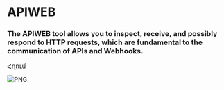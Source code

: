 # APIWEB
### The APIWEB tool allows you to inspect, receive, and possibly respond to HTTP requests, which are fundamental to the communication of APIs and Webhooks.

[Հղում](https://url.am)

![PNG]([https://url.png](https://raw.githubusercontent.com/aiqezban/APIWEB/main/index.html) "IMG NAME")
